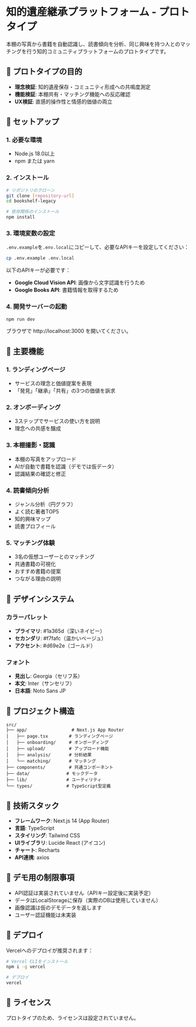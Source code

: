 # 知的遺産継承プラットフォーム - プロトタイプ

本棚の写真から書籍を自動認識し、読書傾向を分析、同じ興味を持つ人とのマッチングを行う知的コミュニティプラットフォームのプロトタイプです。

## 🎯 プロトタイプの目的

- **理念検証**: 知的遺産保存・コミュニティ形成への共鳴度測定
- **機能検証**: 本棚共有・マッチング機能への反応確認
- **UX検証**: 直感的操作性と情感的価値の両立

## 🚀 セットアップ

### 1. 必要な環境
- Node.js 18.0以上
- npm または yarn

### 2. インストール

```bash
# リポジトリのクローン
git clone [repository-url]
cd bookshelf-legacy

# 依存関係のインストール
npm install
```

### 3. 環境変数の設定

`.env.example`を`.env.local`にコピーして、必要なAPIキーを設定してください：

```bash
cp .env.example .env.local
```

以下のAPIキーが必要です：
- **Google Cloud Vision API**: 画像から文字認識を行うため
- **Google Books API**: 書籍情報を取得するため

### 4. 開発サーバーの起動

```bash
npm run dev
```

ブラウザで http://localhost:3000 を開いてください。

## 📱 主要機能

### 1. ランディングページ
- サービスの理念と価値提案を表現
- 「発見」「継承」「共有」の3つの価値を訴求

### 2. オンボーディング
- 3ステップでサービスの使い方を説明
- 理念への共感を醸成

### 3. 本棚撮影・認識
- 本棚の写真をアップロード
- AIが自動で書籍を認識（デモでは仮データ）
- 認識結果の確認と修正

### 4. 読書傾向分析
- ジャンル分析（円グラフ）
- よく読む著者TOP5
- 知的興味マップ
- 読書プロフィール

### 5. マッチング体験
- 3名の仮想ユーザーとのマッチング
- 共通書籍の可視化
- おすすめ書籍の提案
- つながる理由の説明

## 🎨 デザインシステム

### カラーパレット
- **プライマリ**: #1a365d（深いネイビー）
- **セカンダリ**: #f7fafc（温かいベージュ）
- **アクセント**: #d69e2e（ゴールド）

### フォント
- **見出し**: Georgia（セリフ系）
- **本文**: Inter（サンセリフ）
- **日本語**: Noto Sans JP

## 📁 プロジェクト構造

```
src/
├── app/                 # Next.js App Router
│   ├── page.tsx        # ランディングページ
│   ├── onboarding/     # オンボーディング
│   ├── upload/         # アップロード機能
│   ├── analysis/       # 分析結果
│   └── matching/       # マッチング
├── components/         # 共通コンポーネント
├── data/              # モックデータ
├── lib/               # ユーティリティ
└── types/             # TypeScript型定義
```

## 🔧 技術スタック

- **フレームワーク**: Next.js 14 (App Router)
- **言語**: TypeScript
- **スタイリング**: Tailwind CSS
- **UIライブラリ**: Lucide React (アイコン)
- **チャート**: Recharts
- **API連携**: axios

## 📝 デモ用の制限事項

- API認証は実装されていません（APIキー設定後に実装予定）
- データはLocalStorageに保存（実際のDBは使用していません）
- 画像認識は仮のデモデータを返します
- ユーザー認証機能は未実装

## 🚀 デプロイ

Vercelへのデプロイが推奨されます：

```bash
# Vercel CLIをインストール
npm i -g vercel

# デプロイ
vercel
```

## 📄 ライセンス

プロトタイプのため、ライセンスは設定されていません。
